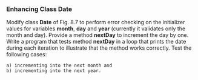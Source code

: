 ### Enhancing Class Date

Modify class **Date** of Fig. 8.7 to perform error checking on the initializer
values for variables **month**, **day** and **year** (currently it validates only the month and day). Provide
a method **nextDay** to increment the day by one. Write a program that tests method **nextDay** in
a loop that prints the date during each iteration to illustrate that the method works correctly. Test
the following cases:

    a) incrementing into the next month and
    b) incrementing into the next year.